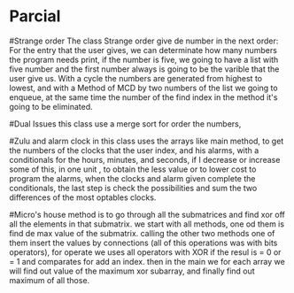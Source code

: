 # Parcial
#Strange order
The class Strange order give de number in the next order: For the entry that the user gives, we can determinate how many numbers 
the program needs print, if the number is five, we going to have a list with five number and the first number always is going to be 
the varible that the user give us. With a cycle the numbers are generated from highest to lowest, and with a Method of MCD by two numbers
of the list we going to enqueue, at the same time the number of the find index in the method it's going to be eliminated.

#Dual Issues
this class use a merge sort for order the numbers, 

#Zulu and alarm clock
in this class uses the arrays like main method, to get the numbers of the clocks that the user index, and his alarms, with a conditionals for the hours, minutes, and seconds, if I decrease or increase some of this, in one unit , to obtain the less value or to lower cost to program the alarms, when the clocks and alarm given complete the conditionals, the last step is check the possibilities and sum the two differences of the most optables clocks.

#Micro's house
method is to go through all the submatrices and find xor off all the elements in that submatrix. we start with all methods, one od them is find de max value of the submatrix. calling the other two methods one of them insert the values by connections (all of this operations was with bits operators), for operate we uses all operators with XOR if the resul is = 0 or = 1 and comparates for add an index. then in the main we for each array we will find out value of the maximum xor subarray, and finally find out maximum of all those.

#
